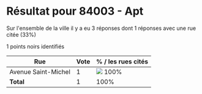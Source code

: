 # Résultat pour 84003 - Apt

Sur l'ensemble de la ville il y a eu 3 réponses dont 1 réponses avec une rue citée (33%)

1 points noirs identifiés

| Rue | Vote | % / les rues cités|
|-----|------|-------------------|
| Avenue Saint-Michel | 1 | <img src="../../img/bar_100.gif" />&nbsp;100%|
| **Total** | 1 | 100%|
